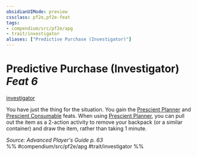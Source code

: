 ```yaml
---
obsidianUIMode: preview
cssclass: pf2e,pf2e-feat
tags:
- compendium/src/pf2e/apg
- trait/investigator
aliases: ["Predictive Purchase (Investigator)"]
---
```

# Predictive Purchase (Investigator)  *Feat 6*  
[investigator](Reference/Rules/Traits/investigator-apg.md "Investigator Class Trait")  


You have just the thing for the situation. You gain the [Prescient Planner](prescient-planner-apg.md) and [Prescient Consumable](prescient-consumable-apg.md) feats. When using [Prescient Planner](prescient-planner-apg.md), you can pull out the item as a 2-action activity to remove your backpack (or a similar container) and draw the item, rather than taking 1 minute.

*Source: Advanced Player's Guide p. 63*  
%% #compendium/src/pf2e/apg #trait/investigator %%